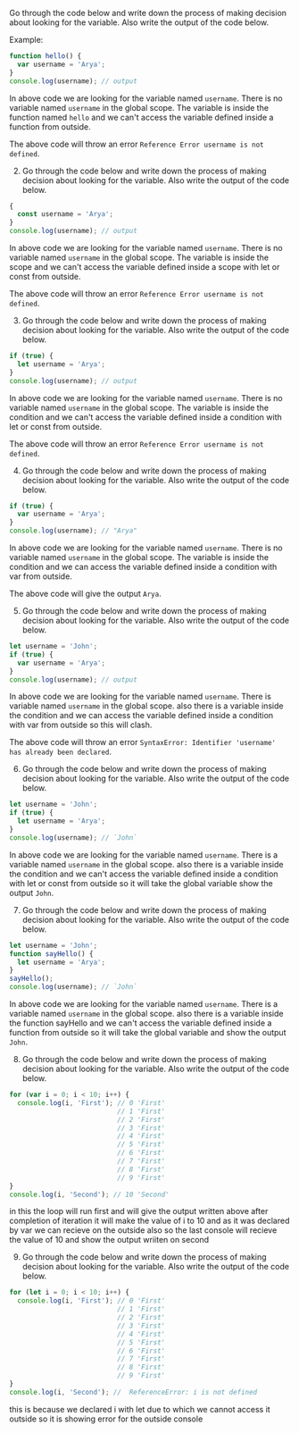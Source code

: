Go through the code below and write down the process of making decision about looking for the variable. Also write the output of the code below.

Example:

```js
function hello() {
  var username = 'Arya';
}
console.log(username); // output
```

In above code we are looking for the variable named `username`. There is no variable named `username` in the global scope. The variable is inside the function named `hello` and we can't access the variable defined inside a function from outside.

The above code will throw an error `Reference Error username is not defined`.

2. Go through the code below and write down the process of making decision about looking for the variable. Also write the output of the code below.

```js
{
  const username = 'Arya';
}
console.log(username); // output
```
In above code we are looking for the variable named `username`. There is no variable named `username` in the global scope. The variable is inside the scope and we can't access the variable defined inside a scope with let or const from outside.

The above code will throw an error `Reference Error username is not defined`.

3. Go through the code below and write down the process of making decision about looking for the variable. Also write the output of the code below.

```js
if (true) {
  let username = 'Arya';
}
console.log(username); // output
```
In above code we are looking for the variable named `username`. There is no variable named `username` in the global scope. The variable is inside the condition and we can't access the variable defined inside a condition with let or const from outside.

The above code will throw an error `Reference Error username is not defined`.

4. Go through the code below and write down the process of making decision about looking for the variable. Also write the output of the code below.

```js
if (true) {
  var username = 'Arya';
}
console.log(username); // "Arya"
```
In above code we are looking for the variable named `username`. There is no variable named `username` in the global scope. The variable is inside the condition and we can access the variable defined inside a condition with var from outside.

The above code will give the output `Arya`.

5. Go through the code below and write down the process of making decision about looking for the variable. Also write the output of the code below.

```js
let username = 'John';
if (true) {
  var username = 'Arya';
}
console.log(username); // output
```
In above code we are looking for the variable named `username`. There is variable named `username` in the global scope. also there is a variable inside the condition and we can access the variable defined inside a condition with var from outside so this will clash.

The above code will throw an error `SyntaxError: Identifier 'username' has already been declared`.

6. Go through the code below and write down the process of making decision about looking for the variable. Also write the output of the code below.

```js
let username = 'John';
if (true) {
  let username = 'Arya';
}
console.log(username); // `John`
```
In above code we are looking for the variable named `username`. There is a variable named `username` in the global scope. also there is a variable inside the condition and we can't access the variable defined inside a condition with let or const from outside so it will take the global variable show the output `John`.

7. Go through the code below and write down the process of making decision about looking for the variable. Also write the output of the code below.

```js
let username = 'John';
function sayHello() {
  let username = 'Arya';
}
sayHello();
console.log(username); // `John`
```
In above code we are looking for the variable named `username`. There is a variable named `username` in the global scope. also there is a variable inside the function sayHello and we can't access the variable defined inside a function from outside so it will take the global variable and show the output `John`.


8. Go through the code below and write down the process of making decision about looking for the variable. Also write the output of the code below.

```js
for (var i = 0; i < 10; i++) {
  console.log(i, 'First'); // 0 'First'
                           // 1 'First'
                           // 2 'First'
                           // 3 'First'
                           // 4 'First'
                           // 5 'First'
                           // 6 'First'
                           // 7 'First'
                           // 8 'First'
                           // 9 'First'
}
console.log(i, 'Second'); // 10 'Second'
```
in this the loop will run first and will give the output written above after completion of iteration it will make the value of i to 10 and as it was declared by var we can recieve on the outside also so the last console will recieve the value of 10 and show the output wriiten on second

9. Go through the code below and write down the process of making decision about looking for the variable. Also write the output of the code below.

```js
for (let i = 0; i < 10; i++) {
  console.log(i, 'First'); // 0 'First'
                           // 1 'First'
                           // 2 'First'
                           // 3 'First'
                           // 4 'First'
                           // 5 'First'
                           // 6 'First'
                           // 7 'First'
                           // 8 'First'
                           // 9 'First'
}
console.log(i, 'Second'); //  ReferenceError: i is not defined
```
this is because we declared i with let due to which we cannot access it outside so it is showing error for the outside console
